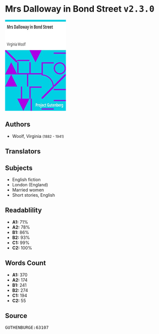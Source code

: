 # Mrs Dalloway in Bond Street <kbd>v2.3.0</kbd>

![](./cover.medium.jpg "")

## Authors


 - Woolf, Virginia <small>(1882 - 1941)</small>

## Translators



## Subjects


 - English fiction
 - London (England)
 - Married women
 - Short stories, English

## Readablility


 - **A1:** 71%
 - **A2:** 78%
 - **B1:** 86%
 - **B2:** 93%
 - **C1:** 99%
 - **C2:** 100%

## Words Count


 - **A1:** 370
 - **A2:** 174
 - **B1:** 241
 - **B2:** 274
 - **C1:** 194
 - **C2:** 55

## Source


<kbd>GUTHENBURGE:63107</kbd>
